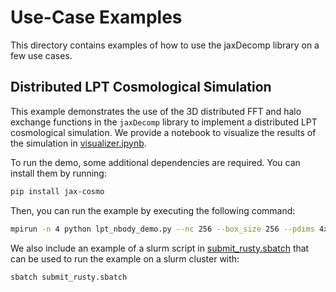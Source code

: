 # Use-Case Examples

This directory contains examples of how to use the jaxDecomp library on a few use cases.

## Distributed LPT Cosmological Simulation

This example demonstrates the use of the 3D distributed FFT and halo exchange functions in the `jaxDecomp` library to implement a distributed LPT cosmological simulation. We provide a notebook to visualize the results of the simulation in [visualizer.ipynb](visualizer.ipynb).

To run the demo, some additional dependencies are required. You can install them by running:

```bash
pip install jax-cosmo
```

Then, you can run the example by executing the following command:
```bash
mpirun -n 4 python lpt_nbody_demo.py --nc 256 --box_size 256 --pdims 4x4 --halo_size 32 --output out
```

We also include an example of a slurm script in [submit_rusty.sbatch](submit_rusty.sbatch) that can be used to run the example on a slurm cluster with:
```bash
sbatch submit_rusty.sbatch
```
